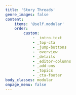 ```yaml
---
title: 'Story Threads'
genre_images: false
content:
    items: '@self.modular'
    order:
        custom:
            - _intro-text
            - _top-cta
            - _jump-buttons
            - _overview
            - _details
            - _editor-columns
            - _add-ons
            - _topics
            - _cta-footer
body_classes: modular
onpage_menu: false
---
```



